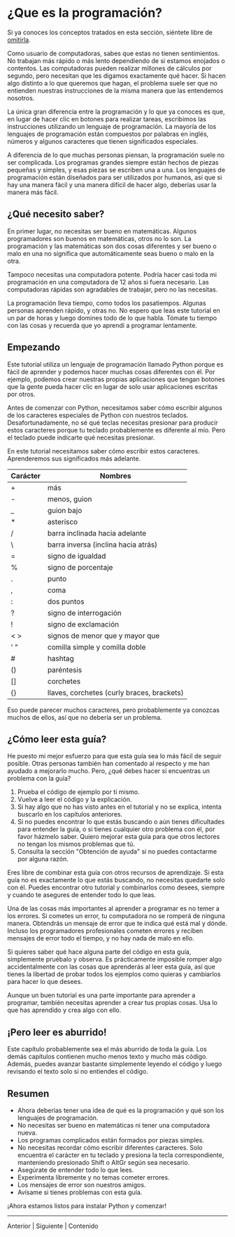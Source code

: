 # ¿Que es la programación?

Si ya conoces los conceptos tratados en esta sección, siéntete libre de [omitirla](##Empezando).

Como usuario de computadoras, sabes que estas no tienen sentimientos. No trabajan más rápido o más lento dependiendo de si estamos enojados o contentos. Las computadoras pueden realizar millones de cálculos por segundo, pero necesitan que les digamos exactamente qué hacer. Si hacen algo distinto a lo que queremos que hagan, el problema suele ser que no entienden nuestras instrucciones de la misma manera que las entendemos nosotros.

La única gran diferencia entre la programación y lo que ya conoces es que, en lugar de hacer clic en botones para realizar tareas, escribimos las instrucciones utilizando un lenguaje de programación. La mayoría de los lenguajes de programación están compuestos por palabras en inglés, números y algunos caracteres que tienen significados especiales.

A diferencia de lo que muchas personas piensan, la programación suele no ser complicada. Los programas grandes siempre están hechos de piezas pequeñas y simples, y esas piezas se escriben una a una. Los lenguajes de programación están diseñados para ser utilizados por humanos, así que si hay una manera fácil y una manera difícil de hacer algo, deberías usar la manera más fácil.

## ¿Qué necesito saber?

En primer lugar, no necesitas ser bueno en matemáticas. Algunos programadores son buenos en matemáticas, otros no lo son. La programación y las matemáticas son dos cosas diferentes y ser bueno o malo en una no significa que automáticamente seas bueno o malo en la otra.

Tampoco necesitas una computadora potente. Podría hacer casi toda mi programación en una computadora de 12 años si fuera necesario. Las computadoras rápidas son agradables de trabajar, pero no las necesitas.

La programación lleva tiempo, como todos los pasatiempos. Algunas personas aprenden rápido, y otras no. No espero que leas este tutorial en un par de horas y luego domines todo de lo que habla. Tómate tu tiempo con las cosas y recuerda que yo aprendí a programar lentamente.

## Empezando
Este tutorial utiliza un lenguaje de programación llamado Python porque es fácil de aprender y podemos hacer muchas cosas diferentes con él. Por ejemplo, podemos crear nuestras propias aplicaciones que tengan botones que la gente pueda hacer clic en lugar de solo usar aplicaciones escritas por otros.

Antes de comenzar con Python, necesitamos saber cómo escribir algunos de los caracteres especiales de Python con nuestros teclados. Desafortunadamente, no sé qué teclas necesitas presionar para producir estos caracteres porque tu teclado probablemente es diferente al mío. Pero el teclado puede indicarte qué necesitas presionar.

En este tutorial necesitamos saber cómo escribir estos caracteres. Aprenderemos sus significados más adelante.

| Carácter | Nombres                                     |
|----------|---------------------------------------------|
| +        | más                                        |
| -        | menos, guion                               |
| _        | guion bajo                                 |
| *        | asterisco                                  |
| /        | barra inclinada hacia adelante             |
| \        | barra inversa (inclina hacia atrás)        |
| =        | signo de igualdad                          |
| %        | signo de porcentaje                        |
| .        | punto                                      |
| ,        | coma                                       |
| :        | dos puntos                                 |
| ?        | signo de interrogación                     |
| !        | signo de exclamación                       |
| < >      | signos de menor que y mayor que            |
| ' "      | comilla simple y comilla doble             |
| #        | hashtag                                    |
| ()       | paréntesis                                 |
| []       | corchetes                                  |
| {}       | llaves, corchetes (curly braces, brackets) |


Eso puede parecer muchos caracteres, pero probablemente ya conozcas muchos de ellos, así que no debería ser un problema.

## ¿Cómo leer esta guía?

He puesto mi mejor esfuerzo para que esta guía sea lo más fácil de seguir posible. Otras personas también han comentado al respecto y me han ayudado a mejorarlo mucho. Pero, ¿qué debes hacer si encuentras un problema con la guía?

1. Prueba el código de ejemplo por ti mismo.
2. Vuelve a leer el código y la explicación.
3. Si hay algo que no has visto antes en el tutorial y no se explica, intenta buscarlo en los capítulos anteriores.
4. Si no puedes encontrar lo que estás buscando o aún tienes dificultades para entender la guía, o si tienes cualquier otro problema con él, por favor házmelo saber. Quiero mejorar esta guía para que otros lectores no tengan los mismos problemas que tú.
5. Consulta la sección "Obtención de ayuda" si no puedes contactarme por alguna razón.

Eres libre de combinar esta guía con otros recursos de aprendizaje. Si esta guía no es exactamente lo que estás buscando, no necesitas quedarte solo con él. Puedes encontrar otro tutorial y combinarlos como desees, siempre y cuando te asegures de entender todo lo que leas.

Una de las cosas más importantes al aprender a programar es no temer a los errores. Si cometes un error, tu computadora no se romperá de ninguna manera. Obtendrás un mensaje de error que te indica qué está mal y dónde. Incluso los programadores profesionales cometen errores y reciben mensajes de error todo el tiempo, y no hay nada de malo en ello.

Si quieres saber qué hace alguna parte del código en esta guía, simplemente pruébalo y observa. Es prácticamente imposible romper algo accidentalmente con las cosas que aprenderás al leer esta guía, así que tienes la libertad de probar todos los ejemplos como quieras y cambiarlos para hacer lo que desees.

Aunque un buen tutorial es una parte importante para aprender a programar, también necesitas aprender a crear tus propias cosas. Usa lo que has aprendido y crea algo con ello.

## ¡Pero leer es aburrido!

Este capítulo probablemente sea el más aburrido de toda la guía. Los demás capítulos contienen mucho menos texto y mucho más código. Además, puedes avanzar bastante simplemente leyendo el código y luego revisando el texto solo si no entiendes el código.

## Resumen

- Ahora deberías tener una idea de qué es la programación y qué son los lenguajes de programación.
- No necesitas ser bueno en matemáticas ni tener una computadora nueva.
- Los programas complicados están formados por piezas simples.
- No necesitas recordar cómo escribir diferentes caracteres. Solo encuentra el carácter en tu teclado y presiona la tecla correspondiente, manteniendo presionado Shift o AltGr según sea necesario.
- Asegúrate de entender todo lo que lees.
- Experimenta libremente y no temas cometer errores.
- Los mensajes de error son nuestros amigos.
- Avísame si tienes problemas con esta guía.

¡Ahora estamos listos para instalar Python y comenzar!

***
Anterior | Siguiente | Contenido
